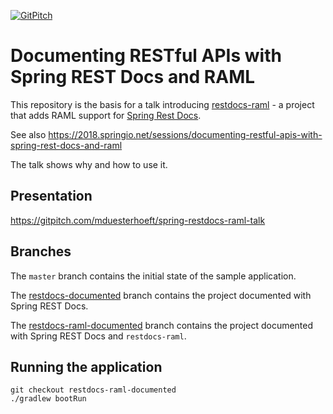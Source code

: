 [![GitPitch](https://gitpitch.com/assets/badge.svg)](https://gitpitch.com/mduesterhoeft/spring-restdocs-raml-talk)

# Documenting RESTful APIs with Spring REST Docs and RAML

This repository is the basis for a talk introducing [restdocs-raml](https://github.com/ePages-de/restdocs-raml) - a project that adds RAML support for [Spring Rest Docs](https://github.com/spring-projects/spring-restdocs).

See also https://2018.springio.net/sessions/documenting-restful-apis-with-spring-rest-docs-and-raml

The talk shows why and how to use it.

## Presentation 

https://gitpitch.com/mduesterhoeft/spring-restdocs-raml-talk

## Branches

The `master` branch contains the initial state of the sample application.

The [restdocs-documented](https://github.com/mduesterhoeft/spring-restdocs-raml-talk/tree/restdocs-documented) branch contains the project documented with Spring REST Docs.

The [restdocs-raml-documented](https://github.com/mduesterhoeft/spring-restdocs-raml-talk/tree/restdocs-documented) branch contains the project documented with Spring REST Docs and `restdocs-raml`. 

## Running the application

```
git checkout restdocs-raml-documented
./gradlew bootRun
```